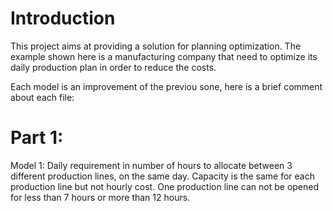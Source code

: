 # Introduction
This project aims at providing a solution for planning optimization. The example shown here is a manufacturing company that need to optimize its daily production plan in order to reduce the costs.

Each model is an improvement of the previou sone, here is a brief comment about each file:

# Part 1:
Model 1: Daily requirement in number of hours to allocate between 3 different production lines, on the same day. Capacity is the same for each production line but not hourly cost. One production line can not be opened for less than 7 hours or more than 12 hours.
